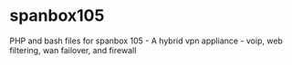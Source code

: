 # spanbox105
PHP and bash files for spanbox 105 - A hybrid vpn appliance - voip, web filtering, wan failover, and firewall
